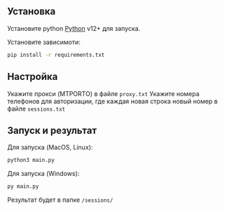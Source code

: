 ## Установка

Установите python [Python](https://python.org/) v12+ для запуска.

Установите зависимоти:

```sh
pip install -r requirements.txt
```

## Настройка
Укажите прокси (MTPORTO) в файле `proxy.txt`
Укажите номера телефонов для авторизации, где каждая новая строка новый номер в файле `sessions.txt`

## Запуск и результат
Для запуска (MacOS, Linux):
```sh
python3 main.py
```

Для запуска (Windows):
```sh
py main.py
```

Результат будет в папке `/sessions/`

